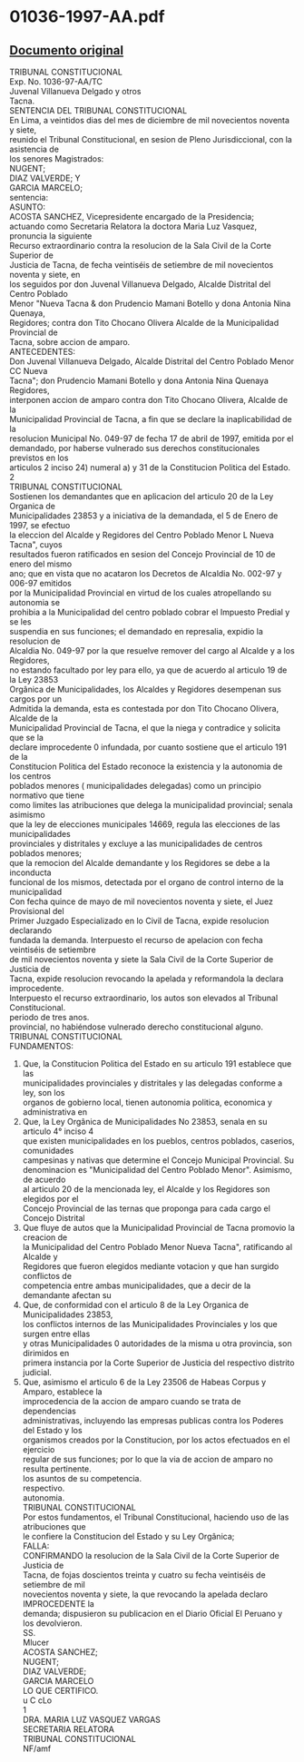 
01036-1997-AA.pdf
=================
  
[Documento original](https://tc.gob.pe/jurisprudencia/1998/01036-1997-AA.pdf)  
---  
TRIBUNAL CONSTITUCIONAL  
Exp. No. 1036-97-AA/TC  
Juvenal Villanueva Delgado y otros  
Tacna.  
SENTENCIA DEL TRIBUNAL CONSTITUCIONAL  
En Lima, a veintidos dias del mes de diciembre de mil novecientos noventa y siete,  
reunido el Tribunal Constitucional, en sesion de Pleno Jurisdiccional, con la asistencia de  
los senores Magistrados:  
NUGENT;  
DIAZ VALVERDE; Y  
GARCIA MARCELO;  
sentencia:  
ASUNTO:  
ACOSTA SANCHEZ, Vicepresidente encargado de la Presidencia;  
actuando como Secretaria Relatora la doctora Maria Luz Vasquez, pronuncia la siguiente  
Recurso extraordinario contra la resolucion de la Sala Civil de la Corte Superior de  
Justicia de Tacna, de fecha veintiséis de setiembre de mil novecientos noventa y siete, en  
los seguidos por don Juvenal Villanueva Delgado, Alcalde Distrital del Centro Poblado  
Menor "Nueva Tacna & don Prudencio Mamani Botello y dona Antonia Nina Quenaya,  
Regidores; contra don Tito Chocano Olivera Alcalde de la Municipalidad Provincial de  
Tacna, sobre accion de amparo.  
ANTECEDENTES:  
Don Juvenal Villanueva Delgado, Alcalde Distrital del Centro Poblado Menor CC Nueva  
Tacna"; don Prudencio Mamani Botello y dona Antonia Nina Quenaya Regidores,  
interponen accion de amparo contra don Tito Chocano Olivera, Alcalde de la  
Municipalidad Provincial de Tacna, a fin que se declare la inaplicabilidad de la  
resolucion Municipal No. 049-97 de fecha 17 de abril de 1997, emitida por el  
demandado, por haberse vulnerado sus derechos constitucionales previstos en los  
articulos 2 inciso 24) numeral a) y 31 de la Constitucion Politica del Estado.  
2  
TRIBUNAL CONSTITUCIONAL  
Sostienen los demandantes que en aplicacion del articulo 20 de la Ley Organica de  
Municipalidades 23853 y a iniciativa de la demandada, el 5 de Enero de 1997, se efectuo  
la eleccion del Alcalde y Regidores del Centro Poblado Menor L Nueva Tacna", cuyos  
resultados fueron ratificados en sesion del Concejo Provincial de 10 de enero del mismo  
ano; que en vista que no acataron los Decretos de Alcaldia No. 002-97 y 006-97 emitidos  
por la Municipalidad Provincial en virtud de los cuales atropellando su autonomia se  
prohibia a la Municipalidad del centro poblado cobrar el Impuesto Predial y se les  
suspendia en sus funciones; el demandado en represalia, expidio la resolucion de  
Alcaldia No. 049-97 por la que resuelve remover del cargo al Alcalde y a los Regidores,  
no estando facultado por ley para ello, ya que de acuerdo al articulo 19 de la Ley 23853  
Orgânica de Municipalidades, los Alcaldes y Regidores desempenan sus cargos por un  
Admitida la demanda, esta es contestada por don Tito Chocano Olivera, Alcalde de la  
Municipalidad Provincial de Tacna, el que la niega y contradice y solicita que se la  
declare improcedente 0 infundada, por cuanto sostiene que el articulo 191 de la  
Constitucion Politica del Estado reconoce la existencia y la autonomia de los centros  
poblados menores ( municipalidades delegadas) como un principio normativo que tiene  
como limites las atribuciones que delega la municipalidad provincial; senala asimismo  
que la ley de elecciones municipales 14669, regula las elecciones de las municipalidades  
provinciales y distritales y excluye a las municipalidades de centros poblados menores;  
que la remocion del Alcalde demandante y los Regidores se debe a la inconducta  
funcional de los mismos, detectada por el organo de control interno de la municipalidad  
Con fecha quince de mayo de mil novecientos noventa y siete, el Juez Provisional del  
Primer Juzgado Especializado en lo Civil de Tacna, expide resolucion declarando  
fundada la demanda. Interpuesto el recurso de apelacion con fecha veintiséis de setiembre  
de mil novecientos noventa y siete la Sala Civil de la Corte Superior de Justicia de  
Tacna, expide resolucion revocando la apelada y reformandola la declara improcedente.  
Interpuesto el recurso extraordinario, los autos son elevados al Tribunal Constitucional.  
periodo de tres anos.  
provincial, no habiéndose vulnerado derecho constitucional alguno.  
TRIBUNAL CONSTITUCIONAL  
FUNDAMENTOS:  
1. Que, la Constitucion Politica del Estado en su articulo 191 establece que las  
municipalidades provinciales y distritales y las delegadas conforme a ley, son los  
organos de gobierno local, tienen autonomia politica, economica y administrativa en  
2. Que, la Ley Orgânica de Municipalidades No 23853, senala en su articulo 4° inciso 4  
que existen municipalidades en los pueblos, centros poblados, caserios, comunidades  
campesinas y nativas que determine el Concejo Municipal Provincial. Su  
denominacion es "Municipalidad del Centro Poblado Menor". Asimismo, de acuerdo  
al articulo 20 de la mencionada ley, el Alcalde y los Regidores son elegidos por el  
Concejo Provincial de las ternas que proponga para cada cargo el Concejo Distrital  
3. Que fluye de autos que la Municipalidad Provincial de Tacna promovio la creacion de  
la Municipalidad del Centro Poblado Menor Nueva Tacna", ratificando al Alcalde y  
Regidores que fueron elegidos mediante votacion y que han surgido conflictos de  
competencia entre ambas municipalidades, que a decir de la demandante afectan su  
4. Que, de conformidad con el articulo 8 de la Ley Organica de Municipalidades 23853,  
los conflictos internos de las Municipalidades Provinciales y los que surgen entre ellas  
y otras Municipalidades 0 autoridades de la misma u otra provincia, son dirimidos en  
primera instancia por la Corte Superior de Justicia del respectivo distrito judicial.  
5. Que, asimismo el articulo 6 de la Ley 23506 de Habeas Corpus y Amparo, establece la  
improcedencia de la accion de amparo cuando se trata de dependencias  
administrativas, incluyendo las empresas publicas contra los Poderes del Estado y los  
organismos creados por la Constitucion, por los actos efectuados en el ejercicio  
regular de sus funciones; por lo que la via de accion de amparo no resulta pertinente.  
los asuntos de su competencia.  
respectivo.  
autonomia.  
TRIBUNAL CONSTITUCIONAL  
Por estos fundamentos, el Tribunal Constitucional, haciendo uso de las atribuciones que  
le confiere la Constitucion del Estado y su Ley Orgânica;  
FALLA:  
CONFIRMANDO la resolucion de la Sala Civil de la Corte Superior de Justicia de  
Tacna, de fojas doscientos treinta y cuatro su fecha veintiséis de setiembre de mil  
novecientos noventa y siete, la que revocando la apelada declaro IMPROCEDENTE la  
demanda; dispusieron su publicacion en el Diario Oficial El Peruano y los devolvieron.  
SS.  
Mlucer  
ACOSTA SANCHEZ;  
NUGENT;  
DIAZ VALVERDE;  
GARCIA MARCELO  
LO QUE CERTIFICO.  
u C cLo  
1  
DRA. MARIA LUZ VASQUEZ VARGAS  
SECRETARIA RELATORA  
TRIBUNAL CONSTITUCIONAL  
NF/amf